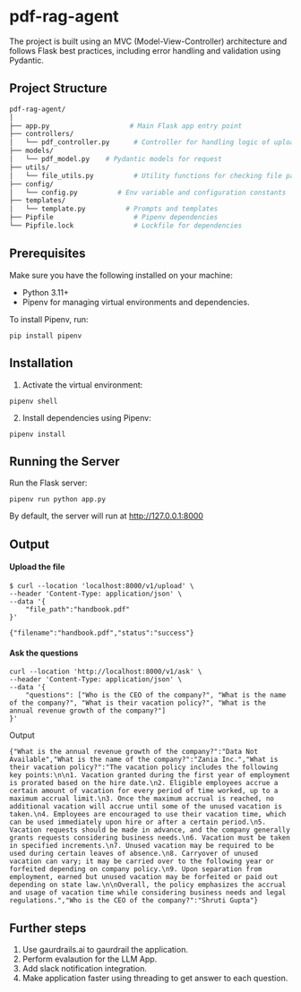 # pdf-rag-agent

The project is built using an MVC (Model-View-Controller) architecture and follows Flask best practices, including error handling and validation using Pydantic.

## Project Structure

```bash
pdf-rag-agent/
│
├── app.py                    # Main Flask app entry point
├── controllers/
│   └── pdf_controller.py      # Controller for handling logic of upload and ask endpoints
├── models/
│   └── pdf_model.py    # Pydantic models for request
├── utils/
│   └── file_utils.py          # Utility functions for checking file paths
├── config/
│   └── config.py          # Env variable and configuration constants
├── templates/
│   └── template.py          # Prompts and templates
├── Pipfile                    # Pipenv dependencies
└── Pipfile.lock               # Lockfile for dependencies
```

## Prerequisites

Make sure you have the following installed on your machine:

- Python 3.11+
- Pipenv for managing virtual environments and dependencies.

To install Pipenv, run:

```
pip install pipenv
```

## Installation

1. Activate the virtual environment:

```
pipenv shell
```

2. Install dependencies using Pipenv:

```
pipenv install
```

## Running the Server

Run the Flask server:

```
pipenv run python app.py
```

By default, the server will run at http://127.0.0.1:8000

## Output

#### Upload the file

```
$ curl --location 'localhost:8000/v1/upload' \
--header 'Content-Type: application/json' \
--data '{
    "file_path":"handbook.pdf"
}'

{"filename":"handbook.pdf","status":"success"}
```

#### Ask the questions

```
curl --location 'http://localhost:8000/v1/ask' \
--header 'Content-Type: application/json' \
--data '{
    "questions": ["Who is the CEO of the company?", "What is the name of the company?", "What is their vacation policy?", "What is the annual revenue growth of the company?"]
}'
```

Output

```
{"What is the annual revenue growth of the company?":"Data Not Available","What is the name of the company?":"Zania Inc.","What is their vacation policy?":"The vacation policy includes the following key points:\n\n1. Vacation granted during the first year of employment is prorated based on the hire date.\n2. Eligible employees accrue a certain amount of vacation for every period of time worked, up to a maximum accrual limit.\n3. Once the maximum accrual is reached, no additional vacation will accrue until some of the unused vacation is taken.\n4. Employees are encouraged to use their vacation time, which can be used immediately upon hire or after a certain period.\n5. Vacation requests should be made in advance, and the company generally grants requests considering business needs.\n6. Vacation must be taken in specified increments.\n7. Unused vacation may be required to be used during certain leaves of absence.\n8. Carryover of unused vacation can vary; it may be carried over to the following year or forfeited depending on company policy.\n9. Upon separation from employment, earned but unused vacation may be forfeited or paid out depending on state law.\n\nOverall, the policy emphasizes the accrual and usage of vacation time while considering business needs and legal regulations.","Who is the CEO of the company?":"Shruti Gupta"}
```

## Further steps

1. Use gaurdrails.ai to gaurdrail the application.
2. Perform evalaution for the LLM App.
3. Add slack notification integration.
4. Make application faster using threading to get answer to each question.
